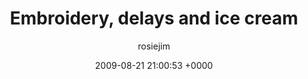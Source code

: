---
blog: travel
date: 2009-08-21 21:00:53 +0000
title: "Embroidery, delays and ice cream"
author: rosiejim
permalink: /china/shanghai/china-2009/embroidery-delays-and-ice-cream/
---